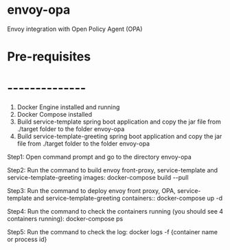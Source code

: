 # envoy-opa
Envoy integration with Open Policy Agent (OPA)

# Pre-requisites
# --------------
1. Docker Engine installed and running
2. Docker Compose installed
2. Build service-template spring boot application and copy the jar file from ./target folder to the folder envoy-opa
2. Build service-template-greeting spring boot application and copy the jar file from ./target folder to the folder envoy-opa

Step1: Open command prompt and go to the directory envoy-opa

Step2: Run the command to build envoy front-proxy, service-template and service-template-greeting images: docker-compose build --pull

Step3: Run the command to deploy envoy front proxy, OPA, service-template and service-template-greeting containers:: docker-compose up -d

Step4: Run the command to check the containers running (you should see 4 containers running): docker-compose ps

Step5: Run the command to check the log: docker logs -f {container name or process id} 




